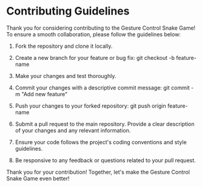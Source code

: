 # Contributing Guidelines

Thank you for considering contributing to the Gesture Control Snake Game! To ensure a smooth collaboration, please follow the guidelines below:

1. Fork the repository and clone it locally.

2. Create a new branch for your feature or bug fix: git checkout -b feature-name

3. Make your changes and test thoroughly.

4. Commit your changes with a descriptive commit message: git commit -m "Add new feature"

5. Push your changes to your forked repository: git push origin feature-name

6. Submit a pull request to the main repository. Provide a clear description of your changes and any relevant information.

7. Ensure your code follows the project's coding conventions and style guidelines.

8. Be responsive to any feedback or questions related to your pull request.

Thank you for your contribution! Together, let's make the Gesture Control Snake Game even better!

